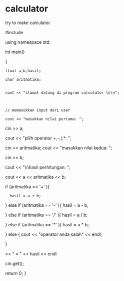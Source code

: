 # calculator
try to make calculator
<html>

#include <iostream>



using namespace std;



int main()

{
  
	float a,b,hasil;

	char aritmatika;


	cout << "slamat datang di program calculator \n\n";

  
  
	// memasukkan input dari user
 
	cout << "masukkan nilai pertama: ";

  cin >> a;

  cout << "pilih operator +,-,/,*: ";

  cin >> aritmatika;
  cout << "masukkan nilai kedua: ";

  cin >> b;
  
  cout << "\nhasil perhitungan: ";

  cout << a << aritmatika << b;


  
  if (aritmatika == '+' ){

      hasil = a + b;

  } else if (aritmatika == '-' ){
      hasil = a - b;

  } else if (aritmatika == '/' ){
      hasil = a / b;

  } else if (aritmatika == '*' ){
      hasil = a * b;

  } else {
      cout << "operator anda salah" << endl;

  }


  
  <cout> << " = " << hasil << endl


  
  cin.get();

  return 0;
}
